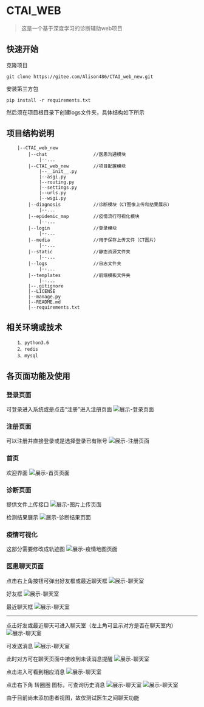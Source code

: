 # CTAI_WEB

>这是一个基于深度学习的诊断辅助web项目


## 快速开始
克隆项目
```
git clone https://gitee.com/Alison486/CTAI_web_new.git
```

安装第三方包
``` 
pip install -r requirements.txt
```
然后须在项目根目录下创建logs文件夹，具体结构如下所示

## 项目结构说明
```
    |--CTAI_web_new
        |--chat                 //医患沟通模块
            |--...
        |--CTAI_web_new         //项目配置模块
            |--__init__.py
            |--asgi.py
            |--routing.py
            |--settings.py
            |--urls.py
            |--wsgi.py
        |--diagnosis            //诊断模块（CT图像上传和结果展示）
            |--...
        |--epidemic_map         //疫情流行可视化模块
            |--...
        |--login                //登录模块
            |--...              
        |--media                //用于保存上传文件（CT图片）
            |--...              
        |--static               //静态资源文件夹
            |--...
        |--logs                 //日志文件夹
            |--...
        |--templates            //前端模板文件夹
            |--...
        |--.gitignore           
        |--LICENSE      
        |--manage.py            
        |--README.md
        |--requirements.txt 
```

## 相关环境或技术
```
    1、python3.6
    2、redis
    3、mysql
```

## 各页面功能及使用

### 登录页面

可登录进入系统或是点击“注册”进入注册页面
![展示-登录页面](./photos/login.png '登录页面')

### 注册页面

可以注册并直接登录或是选择登录已有账号
![展示-注册页面](./photos/signup.png '注册页面')

### 首页

欢迎界面
![展示-首页页面](./photos/index.png '首页')

### 诊断页面

提供文件上传接口
![展示-图片上传页面](./photos/pic_upload.png '图片上传')

检测结果展示
![展示-诊断结果页面](./photos/result.png '诊断结果')

### 疫情可视化

这部分需要修改成轨迹图
![展示-疫情地图页面](./photos/map.png '疫情地图')

### 医患聊天页面

点击右上角按钮可弹出好友框或最近聊天框
![展示-聊天室](./photos/chat_index.png '聊天室')

好友框
![展示-聊天室](./photos/chat_index2.png '聊天室')

最近聊天框
![展示-聊天室](./photos/chat_index3.png '聊天室')

---

点击好友或最近聊天可进入聊天室（左上角可显示对方是否在聊天室内）
![展示-聊天室](./photos/chat_room.png '聊天室')

可发送消息
![展示-聊天室](./photos/chat_room2.png '聊天室')

此时对方可在聊天页面中接收到未读消息提醒
![展示-聊天室](./photos/chat_room3.png '聊天室')

点击进入可看到相应消息
![展示-聊天室](./photos/chat_room4.png '聊天室')

点击右下角 转圈圈 图标，可查询历史消息
![展示-聊天室](./photos/chat_room5.png '聊天室')
![展示-聊天室](./photos/chat_room6.png '聊天室')

由于目前尚未添加患者视图，故仅测试医生之间聊天功能






